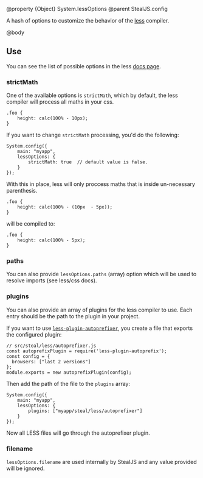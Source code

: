 @property {Object} System.lessOptions
@parent StealJS.config

A hash of options to customize the behavior of the [less](http://lesscss.org/usage/index.html#command-line-usage-options) compiler.

@body

## Use

You can see the list of possible options in the less [docs page](http://lesscss.org/usage/index.html#command-line-usage-options). 

### strictMath

One of the available options is `strictMath`, which by default, the less compiler will process all maths in your css.

```
.foo {
    height: calc(100% - 10px);
}
```

If you want to change `strictMath` processing, you'd do the following:

```
System.config({
    main: "myapp",
    lessOptions: {
        strictMath: true  // default value is false.
    }
});
```

With this in place, less will only proccess maths that is inside un-necessary parenthesis.

```
.foo {
    height: calc(100% - (10px  - 5px));
}
```

will be compiled to:

```
.foo {
    height: calc(100% - 5px);
}
```

### paths

You can also provide `lessOptions.paths` (array) option which will be used to resolve imports (see less/css docs).

### plugins

You can also provide an array of plugins for the less compiler to use. Each entry should be the path to the plugin in your project.

If you want to use [`less-plugin-autoprefixer`](https://www.npmjs.com/package/less-plugin-autoprefix), you create a file that exports the configured plugin:

```
// src/steal/less/autoprefixer.js
const autoprefixPlugin = require('less-plugin-autoprefix'); 
const config = {
  browsers: ["last 2 versions"]
};
module.exports = new autoprefixPlugin(config);
```

Then add the path of the file to the `plugins` array:

```
System.config({
    main: "myapp",
    lessOptions: {
        plugins: ["myapp/steal/less/autoprefixer"]
    }
});
```

Now all LESS files will go through the autoprefixer plugin.

### filename

`lessOptions.filename` are used internally by StealJS and any value
provided will be ignored.

